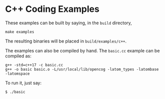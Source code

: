 
C++ Coding Examples
===================

These examples can be built by saying, in the `build` directory,
```
make examples
```

The resulting binaries will be placed in `build/examples/c++`.

The examples can also be compiled by hand. The `basic.cc` example can be
compiled as:
```
g++ -std=c++17 -c basic.cc
g++ -o basic basic.o -L/usr/local/lib/opencog -latom_types -latombase -latomspace
```

To run it, just say:
```
$ ./basic
```

